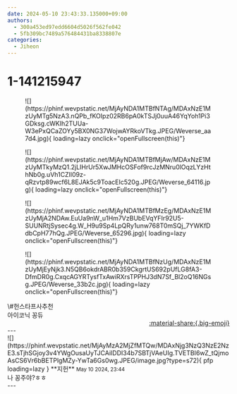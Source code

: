 ```yaml
---
date: 2024-05-10 23:43:33.135000+09:00
authors:
  - 300a453ed97edd6604d5026f562fe042
  - 5fb309bc7489a576484431ba8338807e
categories:
  - Jiheon
---
```


# 1-141215947

<div class="post-container" markdown="1">
<div class="content-container md-sidebar__scrollwrap" markdown="1">


<figure markdown="1">
![](https://phinf.wevpstatic.net/MjAyNDA1MTBfNTAg/MDAxNzE1MzUyMTg5NzA3.nQPb_fKOIpz02RB6pA0kTSJj0uuA46YqYoh1Pi3GDksg.cWKIh2TUUa-W3ePxQCaZOYy5BX0NG37WojwAYRkoVTkg.JPEG/Weverse_aa7d4.jpg){ loading=lazy onclick="openFullscreen(this)"}
</figure>

<figure markdown="1">
![](https://phinf.wevpstatic.net/MjAyNDA1MTBfMjAw/MDAxNzE1MzUyMTkyMzQ1.2jLIHrUr5XwJMHcOSFof9rcJzMNru0lOqzLYzHthNb0g.uVh1CZIl09z-qRzvtp89wcf6L8EJAk5c9ToacEIc520g.JPEG/Weverse_64116.jpg){ loading=lazy onclick="openFullscreen(this)"}
</figure>

<figure markdown="1">
![](https://phinf.wevpstatic.net/MjAyNDA1MTBfMzEg/MDAxNzE1MzUyMjA2NDAw.EuUa9nW_u1Hm7VzBUbEVqYFIr92U5-SUUNRtjSysec4g.W_H9u9Sp4LpQRy1unw768T0mSQj_7YWKfDdbCpH77hQg.JPEG/Weverse_65296.jpg){ loading=lazy onclick="openFullscreen(this)"}
</figure>

<figure markdown="1">
![](https://phinf.wevpstatic.net/MjAyNDA1MTBfNzUg/MDAxNzE1MzUyMjEyNjk3.N5QB6okdrABR0b359CkgrtUS692pUfLG8fA3-DfmDR0g.CxqcAGYRTysfTxAwiRXrsTPPHJ3dN7Sf_Bl2oQ16NGsg.JPEG/Weverse_33b2c.jpg){ loading=lazy onclick="openFullscreen(this)"}
</figure>
\#헌스타프사추천<br>아이코닉 꽁듀

</div>
</div>

<div style="text-align: right;" markdown="1">
<a href="https://weverse.io/fromis9/fanpost/1-141215947" style="text-align: right;">:material-share:{.big-emoji}</a>
</div>
---

<div class="comments-container md-sidebar__scrollwrap" markdown="1">
<div class="comment" markdown="1">
<div class='id-container' markdown="1">
![](https://phinf.wevpstatic.net/MjAyMzA2MjZfMTQw/MDAxNjg3NzQ3NzE2NzE3.sTjhSGjoy3v4YWgOusaUyTJCAiIDDI34b7SBTjVAeUIg.TVETBI6wZ_tQjmoAsCS6Vr6bBETPlgMZy-YwTa6Gs0wg.JPEG/image.jpg?type=s72){ pfp loading=lazy }
**<span class="artist">지헌</span>** <small>May 10 2024, 23:44</small><br>
</div>
<div class='comment-body' markdown="1">
나 꽁주야?ㅎㅎ
</div>
</div>
</div>
---
